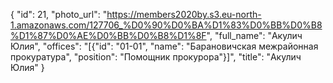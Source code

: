 {
    "id": 21,
    "photo_url": "https://members2020by.s3.eu-north-1.amazonaws.com/127706_%D0%90%D0%BA%D1%83%D0%BB%D0%B8%D1%87%D0%AE%D0%BB%D0%B8%D1%8F",
    "full_name": "Акулич Юлия",
    "offices": "[{\"id\": \"01-01\", \"name\": \"Барановичская межрайонная прокуратура\", \"position\": \"Помощник прокурора\"}]",
    "title": "Акулич Юлия"
}